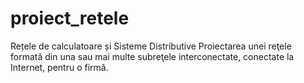 # proiect_retele
Rețele de calculatoare și Sisteme Distributive
Proiectarea unei reţele formată din una sau mai multe subreţele interconectate, conectate la Internet, pentru o
firmă.
